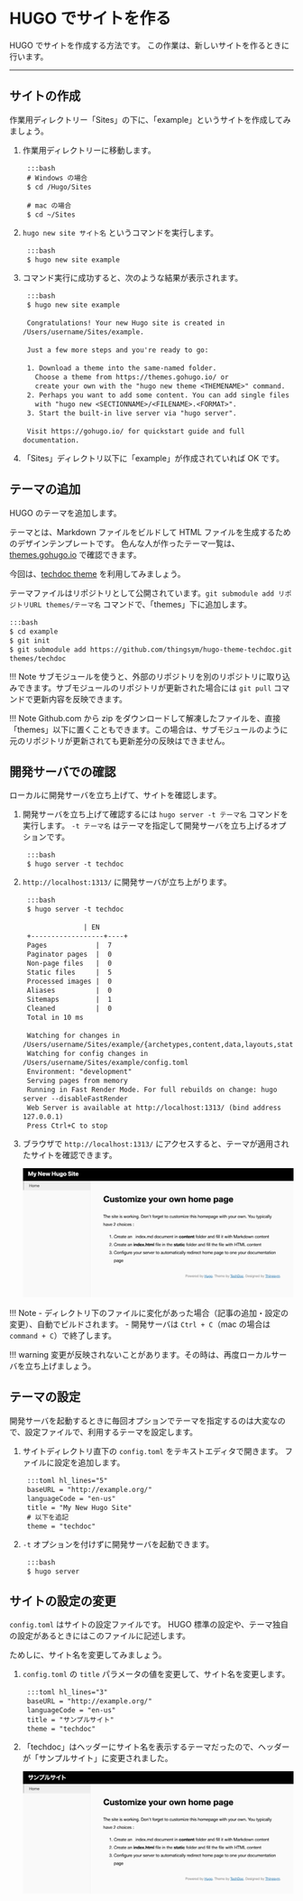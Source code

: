 # HUGO でサイトを作る
HUGO でサイトを作成する方法です。
この作業は、新しいサイトを作るときに行います。

---

## サイトの作成
作業用ディレクトリー「Sites」の下に、「example」というサイトを作成してみましょう。

1. 作業用ディレクトリーに移動します。

        :::bash
        # Windows の場合
        $ cd /Hugo/Sites

        # mac の場合
        $ cd ~/Sites

2. `hugo new site サイト名` というコマンドを実行します。

        :::bash
        $ hugo new site example

3. コマンド実行に成功すると、次のような結果が表示されます。

        :::bash
        $ hugo new site example

        Congratulations! Your new Hugo site is created in /Users/username/Sites/example.

        Just a few more steps and you're ready to go:

        1. Download a theme into the same-named folder.
          Choose a theme from https://themes.gohugo.io/ or
          create your own with the "hugo new theme <THEMENAME>" command.
        2. Perhaps you want to add some content. You can add single files
          with "hugo new <SECTIONNAME>/<FILENAME>.<FORMAT>".
        3. Start the built-in live server via "hugo server".

        Visit https://gohugo.io/ for quickstart guide and full documentation.

4. 「Sites」ディレクトリ以下に「example」が作成されていれば OK です。

## テーマの追加

HUGO のテーマを追加します。

テーマとは、Markdown ファイルをビルドして HTML ファイルを生成するためのデザインテンプレートです。
色んな人が作ったテーマ一覧は、[themes.gohugo.io](https://themes.gohugo.io/) で確認できます。

今回は、[techdoc theme](hhttps://github.com/thingsym/hugo-theme-techdoc) を利用してみましょう。

テーマファイルはリポジトリとして公開されています。`git submodule add リポジトリURL themes/テーマ名` コマンドで、「themes」下に追加します。

    :::bash
    $ cd example
    $ git init
    $ git submodule add https://github.com/thingsym/hugo-theme-techdoc.git themes/techdoc

!!! Note
    サブモジュールを使うと、外部のリポジトリを別のリポジトリに取り込みできます。サブモジュールのリポジトリが更新された場合には `git pull` コマンドで更新内容を反映できます。

!!! Note
    Github.com から zip をダウンロードして解凍したファイルを、直接「themes」以下に置くこともできます。この場合は、サブモジュールのように元のリポジトリが更新されても更新差分の反映はできません。

## 開発サーバでの確認

ローカルに開発サーバを立ち上げて、サイトを確認します。

1. 開発サーバを立ち上げて確認するには `hugo server -t テーマ名` コマンドを実行します。
`-t テーマ名` はテーマを指定して開発サーバを立ち上げるオプションです。

        :::bash
        $ hugo server -t techdoc

1. `http://localhost:1313/` に開発サーバが立ち上がります。

        :::bash
        $ hugo server -t techdoc

                      | EN
        +------------------+----+
        Pages            |  7
        Paginator pages  |  0
        Non-page files   |  0
        Static files     |  5
        Processed images |  0
        Aliases          |  0
        Sitemaps         |  1
        Cleaned          |  0
        Total in 10 ms

        Watching for changes in /Users/username/Sites/example/{archetypes,content,data,layouts,static,themes}
        Watching for config changes in /Users/username/Sites/example/config.toml
        Environment: "development"
        Serving pages from memory
        Running in Fast Render Mode. For full rebuilds on change: hugo server --disableFastRender
        Web Server is available at http://localhost:1313/ (bind address 127.0.0.1)
        Press Ctrl+C to stop

1. ブラウザで `http://localhost:1313/` にアクセスすると、テーマが適用されたサイトを確認できます。

    ![テーマの確認](img/techdoc.png)

!!! Note
      - ディレクトリ下のファイルに変化があった場合（記事の追加・設定の変更）、自動でビルドされます。
      - 開発サーバは `Ctrl + C`（mac の場合は `command + C`）で終了します。

!!! warning
    変更が反映されないことがあります。その時は、再度ローカルサーバを立ち上げましょう。

## テーマの設定

開発サーバを起動するときに毎回オプションでテーマを指定するのは大変なので、設定ファイルで、利用するテーマを設定します。

1. サイトディレクトリ直下の `config.toml` をテキストエディタで開きます。
ファイルに設定を追加します。

        :::toml hl_lines="5"
        baseURL = "http://example.org/"
        languageCode = "en-us"
        title = "My New Hugo Site"
        # 以下を追記
        theme = "techdoc"

1. `-t` オプションを付けずに開発サーバを起動できます。

        :::bash
        $ hugo server

## サイトの設定の変更
`config.toml` はサイトの設定ファイルです。
HUGO 標準の設定や、テーマ独自の設定があるときにはこのファイルに記述します。

ためしに、サイト名を変更してみましょう。

1. `config.toml` の `title` パラメータの値を変更して、サイト名を変更します。

        :::toml hl_lines="3"
        baseURL = "http://example.org/"
        languageCode = "en-us"
        title = "サンプルサイト"
        theme = "techdoc"

1. 「techdoc」はヘッダーにサイト名を表示するテーマだったので、ヘッダーが「サンプルサイト」に変更されました。

    ![サイトのタイトルを変更](img/tecdoc-change-site-title.png)
